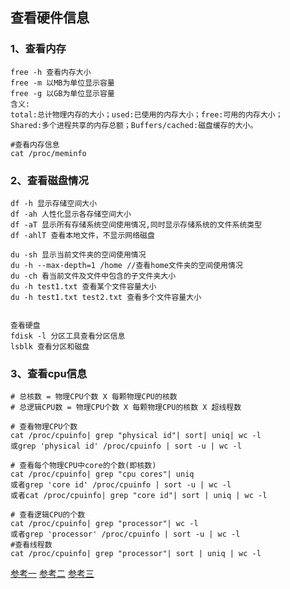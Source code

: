 查看硬件信息
-----
### 1、查看内存
```
free -h 查看内存大小
free -m 以MB为单位显示容量
free -g 以GB为单位显示容量
含义:
total:总计物理内存的大小；used:已使用的内存大小；free:可用的内存大小；
Shared:多个进程共享的内存总额；Buffers/cached:磁盘缓存的大小。

#查看内存信息
cat /proc/meminfo
```
### 2、查看磁盘情况
```
df -h 显示存储空间大小
df -ah 人性化显示各存储空间大小
df -aT 显示所有存储系统空间使用情况,同时显示存储系统的文件系统类型
df -ahlT 查看本地文件，不显示网络磁盘

du -sh 显示当前文件夹的空间使用情况	
du -h --max-depth=1 /home //查看home文件夹的空间使用情况
du -ch 看当前文件及文件中包含的子文件夹大小
du -h test1.txt 查看某个文件容量大小
du -h test1.txt test2.txt 查看多个文件容量大小


查看硬盘
fdisk -l 分区工具查看分区信息
lsblk 查看分区和磁盘
```
### 3、查看cpu信息
```
# 总核数 = 物理CPU个数 X 每颗物理CPU的核数 
# 总逻辑CPU数 = 物理CPU个数 X 每颗物理CPU的核数 X 超线程数

# 查看物理CPU个数
cat /proc/cpuinfo| grep "physical id"| sort| uniq| wc -l
或grep 'physical id' /proc/cpuinfo | sort -u | wc -l

# 查看每个物理CPU中core的个数(即核数)
cat /proc/cpuinfo| grep "cpu cores"| uniq
或者grep 'core id' /proc/cpuinfo | sort -u | wc -l
或者cat /proc/cpuinfo| grep "core id"| sort | uniq | wc -l

# 查看逻辑CPU的个数
cat /proc/cpuinfo| grep "processor"| wc -l
或者grep 'processor' /proc/cpuinfo | sort -u | wc -l
#查看线程数
cat /proc/cpuinfo| grep "processor"| sort | uniq | wc -l
```
[参考一](https://www.cnblogs.com/kingsonfu/p/10125307.html)
[参考二](https://www.cnblogs.com/ivictor/p/6208573.html)
[参考三](https://blog.csdn.net/fox_wayen/article/details/80642718)
